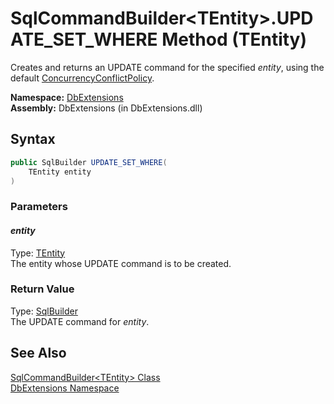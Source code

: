 SqlCommandBuilder&lt;TEntity>.UPDATE_SET_WHERE Method (TEntity)
===============================================================
Creates and returns an UPDATE command for the specified *entity*, using the default [ConcurrencyConflictPolicy][1].

**Namespace:** [DbExtensions][2]  
**Assembly:** DbExtensions (in DbExtensions.dll)

Syntax
------

```csharp
public SqlBuilder UPDATE_SET_WHERE(
	TEntity entity
)
```

### Parameters

#### *entity*
Type: [TEntity][3]  
The entity whose UPDATE command is to be created.

### Return Value
Type: [SqlBuilder][4]  
The UPDATE command for *entity*.

See Also
--------
[SqlCommandBuilder&lt;TEntity> Class][3]  
[DbExtensions Namespace][2]  

[1]: ../ConcurrencyConflictPolicy/README.md
[2]: ../README.md
[3]: README.md
[4]: ../SqlBuilder/README.md